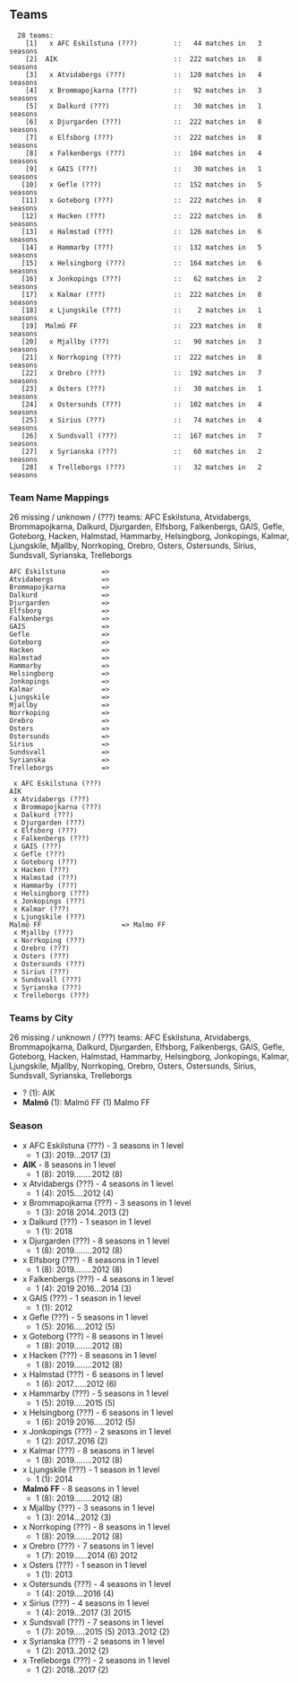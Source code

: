 ## Teams

```
  28 teams:
    [1]   x AFC Eskilstuna (???)         ::   44 matches in   3 seasons
    [2]  AIK                             ::  222 matches in   8 seasons
    [3]   x Atvidabergs (???)            ::  120 matches in   4 seasons
    [4]   x Brommapojkarna (???)         ::   92 matches in   3 seasons
    [5]   x Dalkurd (???)                ::   30 matches in   1 seasons
    [6]   x Djurgarden (???)             ::  222 matches in   8 seasons
    [7]   x Elfsborg (???)               ::  222 matches in   8 seasons
    [8]   x Falkenbergs (???)            ::  104 matches in   4 seasons
    [9]   x GAIS (???)                   ::   30 matches in   1 seasons
   [10]   x Gefle (???)                  ::  152 matches in   5 seasons
   [11]   x Goteborg (???)               ::  222 matches in   8 seasons
   [12]   x Hacken (???)                 ::  222 matches in   8 seasons
   [13]   x Halmstad (???)               ::  126 matches in   6 seasons
   [14]   x Hammarby (???)               ::  132 matches in   5 seasons
   [15]   x Helsingborg (???)            ::  164 matches in   6 seasons
   [16]   x Jonkopings (???)             ::   62 matches in   2 seasons
   [17]   x Kalmar (???)                 ::  222 matches in   8 seasons
   [18]   x Ljungskile (???)             ::    2 matches in   1 seasons
   [19]  Malmö FF                        ::  223 matches in   8 seasons
   [20]   x Mjallby (???)                ::   90 matches in   3 seasons
   [21]   x Norrkoping (???)             ::  222 matches in   8 seasons
   [22]   x Orebro (???)                 ::  192 matches in   7 seasons
   [23]   x Osters (???)                 ::   30 matches in   1 seasons
   [24]   x Ostersunds (???)             ::  102 matches in   4 seasons
   [25]   x Sirius (???)                 ::   74 matches in   4 seasons
   [26]   x Sundsvall (???)              ::  167 matches in   7 seasons
   [27]   x Syrianska (???)              ::   60 matches in   2 seasons
   [28]   x Trelleborgs (???)            ::   32 matches in   2 seasons
```


### Team Name Mappings

26 missing / unknown / (???) teams:
AFC Eskilstuna, Atvidabergs, Brommapojkarna, Dalkurd, Djurgarden, Elfsborg, Falkenbergs, GAIS, Gefle, Goteborg, Hacken, Halmstad, Hammarby, Helsingborg, Jonkopings, Kalmar, Ljungskile, Mjallby, Norrkoping, Orebro, Osters, Ostersunds, Sirius, Sundsvall, Syrianska, Trelleborgs


```
AFC Eskilstuna         =>
Atvidabergs            =>
Brommapojkarna         =>
Dalkurd                =>
Djurgarden             =>
Elfsborg               =>
Falkenbergs            =>
GAIS                   =>
Gefle                  =>
Goteborg               =>
Hacken                 =>
Halmstad               =>
Hammarby               =>
Helsingborg            =>
Jonkopings             =>
Kalmar                 =>
Ljungskile             =>
Mjallby                =>
Norrkoping             =>
Orebro                 =>
Osters                 =>
Ostersunds             =>
Sirius                 =>
Sundsvall              =>
Syrianska              =>
Trelleborgs            =>
```



```
 x AFC Eskilstuna (???)
AIK                         
 x Atvidabergs (???)
 x Brommapojkarna (???)
 x Dalkurd (???)
 x Djurgarden (???)
 x Elfsborg (???)
 x Falkenbergs (???)
 x GAIS (???)
 x Gefle (???)
 x Goteborg (???)
 x Hacken (???)
 x Halmstad (???)
 x Hammarby (???)
 x Helsingborg (???)
 x Jonkopings (???)
 x Kalmar (???)
 x Ljungskile (???)
Malmö FF                    => Malmo FF
 x Mjallby (???)
 x Norrkoping (???)
 x Orebro (???)
 x Osters (???)
 x Ostersunds (???)
 x Sirius (???)
 x Sundsvall (???)
 x Syrianska (???)
 x Trelleborgs (???)
```



### Teams by City

26 missing / unknown / (???) teams:
AFC Eskilstuna, Atvidabergs, Brommapojkarna, Dalkurd, Djurgarden, Elfsborg, Falkenbergs, GAIS, Gefle, Goteborg, Hacken, Halmstad, Hammarby, Helsingborg, Jonkopings, Kalmar, Ljungskile, Mjallby, Norrkoping, Orebro, Osters, Ostersunds, Sirius, Sundsvall, Syrianska, Trelleborgs

- ? (1): AIK 
- **Malmö** (1): Malmö FF  (1) Malmo FF




### Season

- x AFC Eskilstuna (???) - 3 seasons in 1 level
  - 1 (3): 2019...2017 (3)
- **AIK** - 8 seasons in 1 level
  - 1 (8): 2019........2012 (8)
- x Atvidabergs (???) - 4 seasons in 1 level
  - 1 (4): 2015....2012 (4)
- x Brommapojkarna (???) - 3 seasons in 1 level
  - 1 (3): 2018 2014..2013 (2)
- x Dalkurd (???) - 1 season in 1 level
  - 1 (1): 2018
- x Djurgarden (???) - 8 seasons in 1 level
  - 1 (8): 2019........2012 (8)
- x Elfsborg (???) - 8 seasons in 1 level
  - 1 (8): 2019........2012 (8)
- x Falkenbergs (???) - 4 seasons in 1 level
  - 1 (4): 2019 2016...2014 (3)
- x GAIS (???) - 1 season in 1 level
  - 1 (1): 2012
- x Gefle (???) - 5 seasons in 1 level
  - 1 (5): 2016.....2012 (5)
- x Goteborg (???) - 8 seasons in 1 level
  - 1 (8): 2019........2012 (8)
- x Hacken (???) - 8 seasons in 1 level
  - 1 (8): 2019........2012 (8)
- x Halmstad (???) - 6 seasons in 1 level
  - 1 (6): 2017......2012 (6)
- x Hammarby (???) - 5 seasons in 1 level
  - 1 (5): 2019.....2015 (5)
- x Helsingborg (???) - 6 seasons in 1 level
  - 1 (6): 2019 2016.....2012 (5)
- x Jonkopings (???) - 2 seasons in 1 level
  - 1 (2): 2017..2016 (2)
- x Kalmar (???) - 8 seasons in 1 level
  - 1 (8): 2019........2012 (8)
- x Ljungskile (???) - 1 season in 1 level
  - 1 (1): 2014
- **Malmö FF** - 8 seasons in 1 level
  - 1 (8): 2019........2012 (8)
- x Mjallby (???) - 3 seasons in 1 level
  - 1 (3): 2014...2012 (3)
- x Norrkoping (???) - 8 seasons in 1 level
  - 1 (8): 2019........2012 (8)
- x Orebro (???) - 7 seasons in 1 level
  - 1 (7): 2019......2014 (6) 2012
- x Osters (???) - 1 season in 1 level
  - 1 (1): 2013
- x Ostersunds (???) - 4 seasons in 1 level
  - 1 (4): 2019....2016 (4)
- x Sirius (???) - 4 seasons in 1 level
  - 1 (4): 2019...2017 (3) 2015
- x Sundsvall (???) - 7 seasons in 1 level
  - 1 (7): 2019.....2015 (5) 2013..2012 (2)
- x Syrianska (???) - 2 seasons in 1 level
  - 1 (2): 2013..2012 (2)
- x Trelleborgs (???) - 2 seasons in 1 level
  - 1 (2): 2018..2017 (2)

